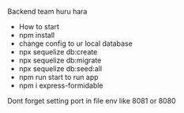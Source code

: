 Backend team huru hara

- How to start
- npm install
- change config to ur local database
- npx sequelize db:create
- npx sequelize db:migrate
- npx sequelize db:seed:all
- npm run start to run app
- npm i express-formidable

Dont forget setting port in file env like 8081 or 8080
